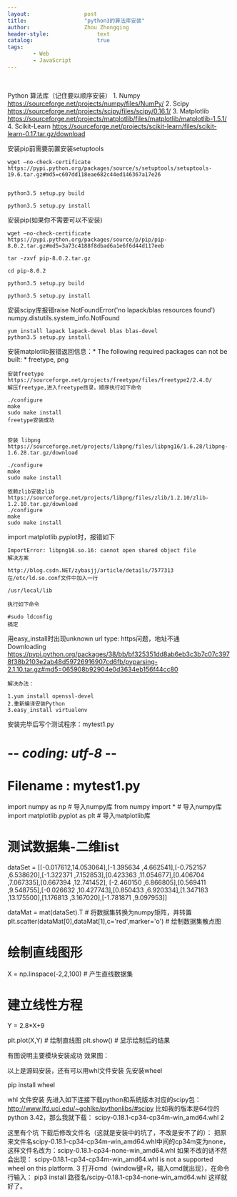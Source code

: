 ```yaml
---
layout:					post
title:					"python3的算法库安装"
author:					Zhou Zhongqing
header-style:				text
catalog:					true
tags:
		- Web
		- JavaScript
---
```

​

Python 算法库（记住要以顺序安装）
	1. Numpy  https://sourceforge.net/projects/numpy/files/NumPy/
	2. Scipy  https://sourceforge.net/projects/scipy/files/scipy/0.16.1/
	3. Matplotlib	https://sourceforge.net/projects/matplotlib/files/matplotlib/matplotlib-1.5.1/
	4. Scikit-Learn	https://sourceforge.net/projects/scikit-learn/files/scikit-learn-0.17.tar.gz/download	


安装pip前需要前置安装setuptools

	wget –no-check-certificate https://pypi.python.org/packages/source/s/setuptools/setuptools-19.6.tar.gz#md5=c607dd118eae682c44ed146367a17e26


	python3.5 setup.py build

	python3.5 setup.py install


安装pip(如果你不需要可以不安装)

	wget –no-check-certificate https://pypi.python.org/packages/source/p/pip/pip-8.0.2.tar.gz#md5=3a73c4188f8dbad6a1e6f6d44d117eeb

	tar -zxvf pip-8.0.2.tar.gz

	cd pip-8.0.2

	python3.5 setup.py build

	python3.5 setup.py install


安装scipy库报错raise NotFoundError('no lapack/blas resources found') numpy.distutils.system_info.NotFound

	yum install lapack lapack-devel blas blas-devel  	 
	python3.5 setup.py install   

	

安装matplotlib报错返回信息：* The following required packages can not be built:
							* freetype, png

	安装freetype	https://sourceforge.net/projects/freetype/files/freetype2/2.4.0/
	解压freetype,进入freetype目录，顺序执行如下命令

	./configure
	make
	sudo make install
	freetype安装成功		
	
	
	安装 libpng   https://sourceforge.net/projects/libpng/files/libpng16/1.6.28/libpng-1.6.28.tar.gz/download
	
	./configure
	make
	sudo make install
	
	依赖zlib安装zlib  https://sourceforge.net/projects/libpng/files/zlib/1.2.10/zlib-1.2.10.tar.gz/download
	./configure
	make
	sudo make install
	
import matplotlib.pyplot时，报错如下

	ImportError: libpng16.so.16: cannot open shared object file
	解决方案

	http://blog.csdn.NET/zybasjj/article/details/7577313
	在/etc/ld.so.conf文件中加入一行

	/usr/local/lib

	执行如下命令

	#sudo ldconfig
	搞定
							

用easy_install时出现unknown url type: https问题，地址不通  
Downloading https://pypi.python.org/packages/38/bb/bf325351dd8ab6eb3c3b7c07c3978f38b2103e2ab48d59726916907cd6fb/pyparsing-2.1.10.tar.gz#md5=065908b92904e0d3634eb156f44cc80

	解决办法：

	1.yum install openssl-devel 
	2.重新编译安装Python 
	3.easy_install virtualenv
					


					
					

安装完毕后写个测试程序：mytest1.py

# -*- coding: utf-8 -*-
# Filename : mytest1.py

import numpy as np # 导入numpy库
from numpy import * # 导入numpy库 
import matplotlib.pyplot as plt # 导入matplotlib库

# 测试数据集-二维list 
dataSet = [[-0.017612,14.053064],[-1.395634 ,4.662541],[-0.752157 ,6.538620],[-1.322371 ,7.152853],[0.423363 ,11.054677],[0.406704 ,7.067335],[0.667394 ,12.741452], [-2.460150 ,6.866805],[0.569411 ,9.548755],[-0.026632 ,10.427743],[0.850433 ,6.920334],[1.347183 ,13.175500],[1.176813 ,3.167020],[-1.781871 ,9.097953]]
							
dataMat = mat(dataSet).T # 将数据集转换为numpy矩阵，并转置
plt.scatter(dataMat[0],dataMat[1],c='red',marker='o') # 绘制数据集散点图

# 绘制直线图形 
X = np.linspace(-2,2,100) # 产生直线数据集
# 建立线性方程 
Y = 2.8*X+9	

plt.plot(X,Y) # 绘制直线图 
plt.show() # 显示绘制后的结果

有图说明主要模块安装成功
效果图：



以上是源码安装，还有可以用whl文件安装 先安装wheel  

pip install wheel

whl 文件安装
先进入如下连接下载python和系统版本对应的scipy包：
http://www.lfd.uci.edu/~gohlke/pythonlibs/#scipy
比如我的版本是64位的python 3.42，那么我就下载：
scipy-0.18.1-cp34-cp34m-win_amd64.whl
2

这里有个坑
下载后修改文件名（这就是安装中的坑了，不改是安不了的）：
把原来文件名scipy-0.18.1-cp34-cp34m-win_amd64.whl中间的cp34m变为none，这样文件名改为：scipy-0.18.1-cp34-none-win_amd64.whl
如果不改的话不然会出现：
scipy-0.18.1-cp34-cp34m-win_amd64.whl is not a supported wheel on this platform.
3
打开cmd（window键+R，输入cmd就出现），在命令行输入：
pip3 install 路径名/scipy-0.18.1-cp34-none-win_amd64.whl
这样就好了。

​